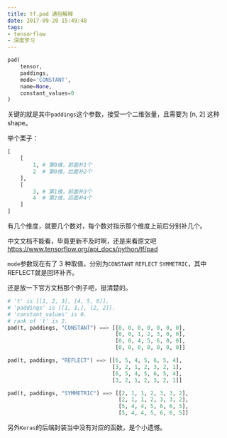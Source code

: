 ```yaml
---
title: tf.pad 通俗解释
date: 2017-09-20 15:49:48
tags:
- tensorflow
- 深度学习
---
```


```python
pad(
    tensor,
    paddings,
    mode='CONSTANT',
    name=None,
    constant_values=0
)
```

关键的就是其中`paddings`这个参数，接受一个二维张量，且需要为 [n, 2] 这种 shape。

举个栗子：

```python
[
    [
        1, # 第0维，前面补1个
      	2  # 第0维，后面补2个
    ],
    [
     	3, # 第1维，前面补3个
      	4  # 第2维，后面补4个
    ]
]
```

有几个维度，就要几个数对，每个数对指示那个维度上前后分别补几个。

<!-- more -->

中文文档不能看，毕竟更新不及时啊，还是来看原文吧 https://www.tensorflow.org/api_docs/python/tf/pad

`mode`参数现在有了 3 种取值，分别为`CONSTANT` `REFLECT` `SYMMETRIC`，其中REFLECT就是回环补齐。

还是放一下官方文档那个例子吧，挺清楚的。

```python
# 't' is [[1, 2, 3], [4, 5, 6]].
# 'paddings' is [[1, 1,], [2, 2]].
# 'constant_values' is 0.
# rank of 't' is 2.
pad(t, paddings, "CONSTANT") ==> [[0, 0, 0, 0, 0, 0, 0],
                                  [0, 0, 1, 2, 3, 0, 0],
                                  [0, 0, 4, 5, 6, 0, 0],
                                  [0, 0, 0, 0, 0, 0, 0]]

pad(t, paddings, "REFLECT") ==> [[6, 5, 4, 5, 6, 5, 4],
                                 [3, 2, 1, 2, 3, 2, 1],
                                 [6, 5, 4, 5, 6, 5, 4],
                                 [3, 2, 1, 2, 3, 2, 1]]

pad(t, paddings, "SYMMETRIC") ==> [[2, 1, 1, 2, 3, 3, 2],
                                   [2, 1, 1, 2, 3, 3, 2],
                                   [5, 4, 4, 5, 6, 6, 5],
                                   [5, 4, 4, 5, 6, 6, 5]]
```

另外`Keras`的后端封装当中没有对应的函数，是个小遗憾。
